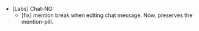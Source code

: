- [Labs] Chat-NG:
  - [fix] mention break when editing chat message. Now, preserves the mention-pill.

